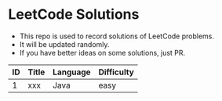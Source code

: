 # LeetCode Solutions
- This repo is used to record solutions of LeetCode problems.
- It will be updated randomly.
- If you have better ideas on some solutions, just PR.

ID|Title|Language|Difficulty
-|-|-|-
1|xxx|Java|easy